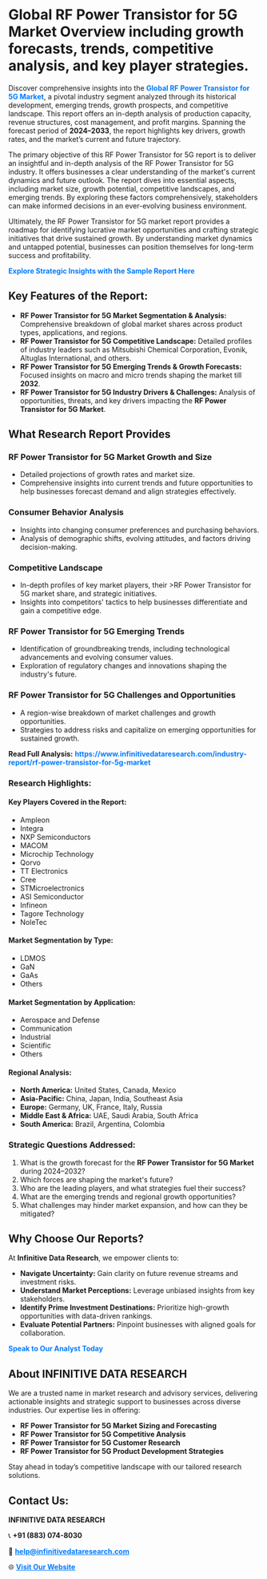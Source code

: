 <h1>Global RF Power Transistor for 5G Market Overview including growth forecasts, trends, competitive analysis, and key player strategies.</h1>
<p>
Discover comprehensive insights into the 
<a href="https://www.infinitivedataresearch.com/industry-report/rf-power-transistor-for-5g-market" rel="dofollow" style="color: #007BFF; text-decoration: none;"><strong>Global RF Power Transistor for 5G Market</strong></a>, a pivotal industry segment analyzed through its historical development, emerging trends, growth prospects, and competitive landscape. This report offers an in-depth analysis of production capacity, revenue structures, cost management, and profit margins. Spanning the forecast period of <strong>2024–2033</strong>, the report highlights key drivers, growth rates, and the market’s current and future trajectory.
</p>
<p>
The primary objective of this RF Power Transistor for 5G report is to deliver an insightful and in-depth analysis of the RF Power Transistor for 5G industry. It offers businesses a clear understanding of the market's current dynamics and future outlook. The report dives into essential aspects, including market size, growth potential, competitive landscapes, and emerging trends. By exploring these factors comprehensively, stakeholders can make informed decisions in an ever-evolving business environment.
</p>
<p>
Ultimately, the RF Power Transistor for 5G market report provides a roadmap for identifying lucrative market opportunities and crafting strategic initiatives that drive sustained growth. By understanding market dynamics and untapped potential, businesses can position themselves for long-term success and profitability.
</p>
<p>
<a href="https://www.infinitivedataresearch.com/request-sample/reportId=107213" style="color: #007BFF; text-decoration: none;"><strong>Explore Strategic Insights with the Sample Report Here</strong></a>
</p>

<h2>Key Features of the Report:</h2>
<ul>
<li><strong>RF Power Transistor for 5G Market Segmentation & Analysis:</strong> Comprehensive breakdown of global market shares across product types, applications, and regions.</li>
<li><strong>RF Power Transistor for 5G Competitive Landscape:</strong> Detailed profiles of industry leaders such as Mitsubishi Chemical Corporation, Evonik, Altuglas International, and others.</li>
<li><strong>RF Power Transistor for 5G Emerging Trends & Growth Forecasts:</strong> Focused insights on macro and micro trends shaping the market till <strong>2032</strong>.</li>
<li><strong>RF Power Transistor for 5G Industry Drivers & Challenges:</strong> Analysis of opportunities, threats, and key drivers impacting the <strong>RF Power Transistor for 5G Market</strong>.</li>
</ul>

<h2>What Research Report Provides</h2>
<h3>RF Power Transistor for 5G Market Growth and Size</h3>
<ul>
<li>Detailed projections of growth rates and market size.</li>
<li>Comprehensive insights into current trends and future opportunities to help businesses forecast demand and align strategies effectively.</li>
</ul>

<h3>Consumer Behavior Analysis</h3>
<ul>
<li>Insights into changing consumer preferences and purchasing behaviors.</li>
<li>Analysis of demographic shifts, evolving attitudes, and factors driving decision-making.</li>
</ul>

<h3>Competitive Landscape</h3>
<ul>
<li>In-depth profiles of key market players, their >RF Power Transistor for 5G market share, and strategic initiatives.</li>
<li>Insights into competitors' tactics to help businesses differentiate and gain a competitive edge.</li>
</ul>

<h3>RF Power Transistor for 5G Emerging Trends</h3>
<ul>
<li>Identification of groundbreaking trends, including technological advancements and evolving consumer values.</li>
<li>Exploration of regulatory changes and innovations shaping the industry's future.</li>
</ul>

<h3>RF Power Transistor for 5G Challenges and Opportunities</h3>
<ul>
<li>A region-wise breakdown of market challenges and growth opportunities.</li>
<li>Strategies to address risks and capitalize on emerging opportunities for sustained growth.</li>
</ul>
<p><strong>Read Full Analysis:</strong> <a href="https://www.infinitivedataresearch.com/industry-report/rf-power-transistor-for-5g-market" rel="dofollow" style="color: #007BFF; text-decoration: none;"><strong>https://www.infinitivedataresearch.com/industry-report/rf-power-transistor-for-5g-market</strong></a></p>
<h3>Research Highlights:</h3>
<h4>Key Players Covered in the Report:</h4>
<ul><li>Ampleon</li><li>Integra</li><li>NXP Semiconductors</li><li>MACOM</li><li>Microchip Technology</li><li>Qorvo</li><li>TT Electronics</li><li>Cree</li><li>STMicroelectronics</li><li>ASI Semiconductor</li><li>Infineon</li><li>Tagore Technology</li><li>NoleTec</li></ul>
<h4>Market Segmentation by Type:</h4>
<ul><li>LDMOS</li><li>GaN</li><li>GaAs</li><li>Others</li></ul>
<h4>Market Segmentation by Application:</h4>
<ul><li>Aerospace and Defense</li><li>Communication</li><li>Industrial</li><li>Scientific</li><li>Others</li></ul>

<h4>Regional Analysis:</h4>
<ul>
<li><strong>North America:</strong> United States, Canada, Mexico</li>
<li><strong>Asia-Pacific:</strong> China, Japan, India, Southeast Asia</li>
<li><strong>Europe:</strong> Germany, UK, France, Italy, Russia</li>
<li><strong>Middle East & Africa:</strong> UAE, Saudi Arabia, South Africa</li>
<li><strong>South America:</strong> Brazil, Argentina, Colombia</li>
</ul>

<h3>Strategic Questions Addressed:</h3>
<ol>
<li>What is the growth forecast for the <strong>RF Power Transistor for 5G Market</strong> during 2024–2032?</li>
<li>Which forces are shaping the market's future?</li>
<li>Who are the leading players, and what strategies fuel their success?</li>
<li>What are the emerging trends and regional growth opportunities?</li>
<li>What challenges may hinder market expansion, and how can they be mitigated?</li>
</ol>

<h2>Why Choose Our Reports?</h2>
<p>At <strong>Infinitive Data Research</strong>, we empower clients to:</p>
<ul>
<li><strong>Navigate Uncertainty:</strong> Gain clarity on future revenue streams and investment risks.</li>
<li><strong>Understand Market Perceptions:</strong> Leverage unbiased insights from key stakeholders.</li>
<li><strong>Identify Prime Investment Destinations:</strong> Prioritize high-growth opportunities with data-driven rankings.</li>
<li><strong>Evaluate Potential Partners:</strong> Pinpoint businesses with aligned goals for collaboration.</li>
</ul>
<p><a href="https://www.infinitivedataresearch.com/industry-report/rf-power-transistor-for-5g-market" rel="dofollow" style="color: #007BFF; text-decoration: none;"><strong>Speak to Our Analyst Today</strong></a></p>

<h2>About INFINITIVE DATA RESEARCH</h2>
<p>We are a trusted name in market research and advisory services, delivering actionable insights and strategic support to businesses across diverse industries. Our expertise lies in offering:</p>
<ul>
<li><strong>RF Power Transistor for 5G Market Sizing and Forecasting</strong></li>
<li><strong>RF Power Transistor for 5G Competitive Analysis</strong></li>
<li><strong>RF Power Transistor for 5G Customer Research</strong></li>
<li><strong>RF Power Transistor for 5G Product Development Strategies</strong></li>
</ul>
<p>Stay ahead in today’s competitive landscape with our tailored research solutions.</p>

<h2>Contact Us:</h2>
<p><strong>INFINITIVE DATA RESEARCH</strong></p>
<p>📞 <strong>+91 (883) 074-8030</strong></p>
<p>📧 <strong><a href="mailto:help@infinitivedataresearch.com" style="color: #007BFF;">help@infinitivedataresearch.com</a></strong></p>
<p>🌐 <strong><a href="https://www.infinitivedataresearch.com" rel="dofollow" style="color: #007BFF;">Visit Our Website</a></strong></p>